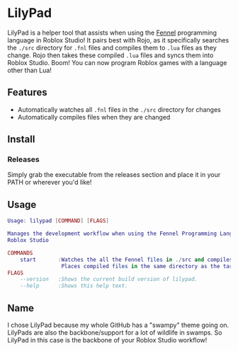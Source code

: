 # LilyPad
LilyPad is a helper tool that assists when using the [Fennel](https://fennel-lang.org/) programming language in Roblox Studio!
It pairs best with Rojo, as it specifically searches the `./src` directory for `.fnl` files and compiles them to `.lua` files as they change.
Rojo then takes these compiled `.lua` files and syncs them into Roblox Studio. Boom! You can now program Roblox games with a language other than Lua!

## Features
* Automatically watches all `.fnl` files in the `./src` directory for changes
* Automatically compiles files when they are changed

## Install
### Releases
Simply grab the executable from the releases section and place it in your PATH or wherever you'd like!

## Usage
```lua
Usage: lilypad [COMMAND] [FLAGS]

Manages the development workflow when using the Fennel Programming Language in
Roblox Studio

COMMANDS
    start       :Watches the all the Fennel files in ./src and compiles them to Lua.
                 Places compiled files in the same directory as the target file.
FLAGS
    --version   :Shows the current build version of lilypad.
    --help      :Shows this help text.
```

## Name
I chose LilyPad because my whole GitHub has a "swampy" theme going on. LilyPads are also the backbone/support for a lot of wildlife in swamps. So LilyPad in this case is the backbone of your Roblox Studio workflow!
